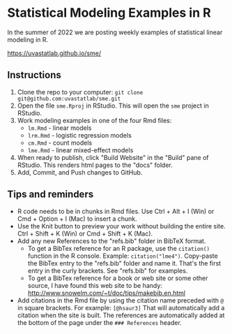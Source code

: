 # Statistical Modeling Examples in R

In the summer of 2022 we are posting weekly examples of statistical linear modeling in R. 

https://uvastatlab.github.io/sme/

## Instructions

1. Clone the repo to your computer: `git clone git@github.com:uvastatlab/sme.git`
2. Open the file `sme.Rproj` in RStudio. This will open the `sme` project in RStudio.
3. Work modeling examples in one of the four Rmd files:
    + `lm.Rmd` - linear models
    + `lrm.Rmd` - logistic regression models
    + `cm.Rmd` - count models
    + `lme.Rmd` - linear mixed-effect models
4. When ready to publish, click "Build Website" in the "Build" pane of RStudio. This renders html pages to the "docs" folder.
5. Add, Commit, and Push changes to GitHub.

## Tips and reminders

- R code needs to be in chunks in Rmd files. Use Ctrl + Alt + I (Win) or Cmd + Option + I (Mac) to insert a chunk.
- Use the Knit button to preview your work without building the entire site. Ctrl + Shift + K (Win) or Cmd + Shift + K (Mac).
- Add any new References to the "refs.bib" folder in BibTeX format.
    + To get a BibTex reference for an R package, use the `citation()` function in the R console. Example: `citation("lme4")`. Copy-paste the BibTex entry to the "refs.bib" folder and name it. That's the first entry in the curly brackets. See "refs.bib" for examples.
    + To get a BibTex reference for a book or web site or some other source, I have found this web site to be handy: http://www.snowelm.com/~t/doc/tips/makebib.en.html
- Add citations in the Rmd file by using the citation name preceded with `@` in square brackets. For example: `[@hsaur3]` That will automatically add a citation when the site is built. The references are automatically added at the bottom of the page under the `### References` header.
